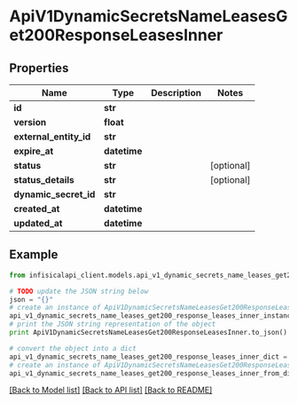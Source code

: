 # ApiV1DynamicSecretsNameLeasesGet200ResponseLeasesInner


## Properties
Name | Type | Description | Notes
------------ | ------------- | ------------- | -------------
**id** | **str** |  | 
**version** | **float** |  | 
**external_entity_id** | **str** |  | 
**expire_at** | **datetime** |  | 
**status** | **str** |  | [optional] 
**status_details** | **str** |  | [optional] 
**dynamic_secret_id** | **str** |  | 
**created_at** | **datetime** |  | 
**updated_at** | **datetime** |  | 

## Example

```python
from infisicalapi_client.models.api_v1_dynamic_secrets_name_leases_get200_response_leases_inner import ApiV1DynamicSecretsNameLeasesGet200ResponseLeasesInner

# TODO update the JSON string below
json = "{}"
# create an instance of ApiV1DynamicSecretsNameLeasesGet200ResponseLeasesInner from a JSON string
api_v1_dynamic_secrets_name_leases_get200_response_leases_inner_instance = ApiV1DynamicSecretsNameLeasesGet200ResponseLeasesInner.from_json(json)
# print the JSON string representation of the object
print ApiV1DynamicSecretsNameLeasesGet200ResponseLeasesInner.to_json()

# convert the object into a dict
api_v1_dynamic_secrets_name_leases_get200_response_leases_inner_dict = api_v1_dynamic_secrets_name_leases_get200_response_leases_inner_instance.to_dict()
# create an instance of ApiV1DynamicSecretsNameLeasesGet200ResponseLeasesInner from a dict
api_v1_dynamic_secrets_name_leases_get200_response_leases_inner_from_dict = ApiV1DynamicSecretsNameLeasesGet200ResponseLeasesInner.from_dict(api_v1_dynamic_secrets_name_leases_get200_response_leases_inner_dict)
```
[[Back to Model list]](../README.md#documentation-for-models) [[Back to API list]](../README.md#documentation-for-api-endpoints) [[Back to README]](../README.md)



